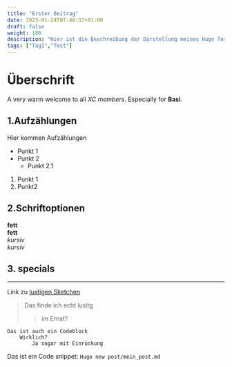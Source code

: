 ```yaml
---
title: "Erster Beitrag"
date: 2023-01-24T07:48:37+01:00
draft: false
weight: 100
description: "Hier ist die Beschreibung der Darstellung meines Hugo Test"
tags: ["Tag1","Test"]
---
```

# Überschrift

A very warm welcome to all _XC members_. Especially for **Basi**.

## 1.Aufzählungen

Hier kommen Aufzählungen

* Punkt 1
* Punkt 2
    * Punkt 2.1 

1) Punkt 1
2) Punkt2

## 2.Schriftoptionen

**fett**  
__fett__  
*kursiv*  
_kursiv_  

## 3. specials
---

Link zu [lustigen Sketchen](https://sketchig.de)

>Das finde ich echt lusitg
>> im Ernst?

    Das ist auch ein Codeblock
        Wirklich?
            Ja sogar mit Einrückung


Das ist ein Code snippet: `Hugo new post/mein_post.md`

